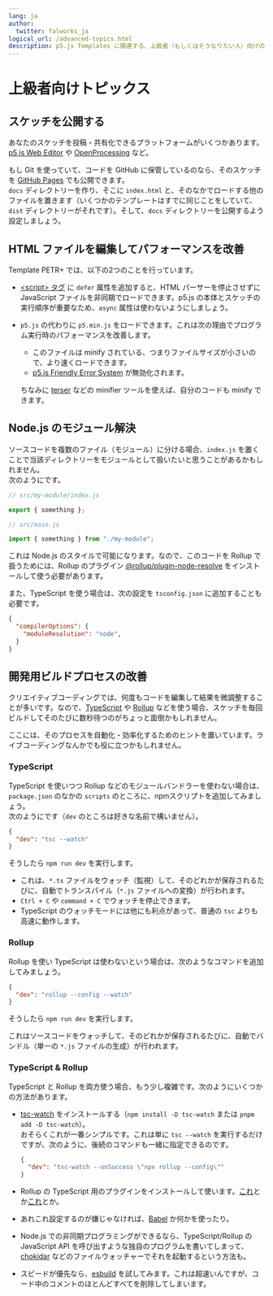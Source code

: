 ```yaml
---
lang: ja
author:
  twitter: falworks_ja
logical_url: /advanced-topics.html
description: p5.js Templates に関連する、上級者（もしくはそうなりたい人）向けの情報です。
---
```


# 上級者向けトピックス

## スケッチを公開する

あなたのスケッチを投稿・共有化できるプラットフォームがいくつかあります。[p5.js Web Editor](https://editor.p5js.org/) や [OpenProcessing](https://www.openprocessing.org/) など。

もし Git を使っていて、コードを GitHub に保管しているのなら、そのスケッチを [GitHub Pages](https://docs.github.com/en/free-pro-team@latest/github/working-with-github-pages) でも公開できます。  
`docs` ディレクトリーを作り、そこに `index.html` と、そのなかでロードする他のファイルを置きます（いくつかのテンプレートはすでに同じことをしていて、`dist` ディレクトリーがそれです）。そして、`docs` ディレクトリーを公開するよう設定しましょう。

## HTML ファイルを編集してパフォーマンスを改善

Template PETR+ では、以下の2つのことを行っています。

- [\<script\> タグ](https://developer.mozilla.org/en-US/docs/Web/HTML/Element/script) に `defer` 属性を追加すると、HTML パーサーを停止させずに JavaScript ファイルを非同期でロードできます。p5.js の本体とスケッチの実行順序が重要なため、`async` 属性は使わないようにしましょう。

- `p5.js` の代わりに `p5.min.js` をロードできます。これは次の理由でプログラム実行時のパフォーマンスを改善します。
    - このファイルは minify されている、つまりファイルサイズが小さいので、より速くロードできます。
    - [p5.js Friendly Error System](https://github.com/processing/p5.js/blob/main/contributor_docs/friendly_error_system.md) が無効化されます。

    ちなみに [terser](https://terser.org/) などの minifier ツールを使えば、自分のコードも minify できます。

## Node.js のモジュール解決

ソースコードを複数のファイル（モジュール）に分ける場合、`index.js` を置くことで当該ディレクトリーをモジュールとして扱いたいと思うことがあるかもしれません。  
次のようにです。

```js
// src/my-module/index.js

export { something };
```

```js
// src/main.js

import { something } from "./my-module";
```

これは Node.js のスタイルで可能になります。なので、このコードを Rollup で扱うためには、Rollup のプラグイン [@rollup/plugin-node-resolve](https://www.npmjs.com/package/@rollup/plugin-node-resolve) をインストールして使う必要があります。

また、TypeScript を使う場合は、次の設定を `tsconfig.json` に追加することも必要です。

```json
{
  "compilerOptions": {
    "moduleResolution": "node",
  }
}
```

## 開発用ビルドプロセスの改善

クリエイティブコーディングでは、何度もコードを編集して結果を微調整することが多いです。なので、[TypeScript](https://www.typescriptlang.org/) や [Rollup](https://rollupjs.org/) などを使う場合、スケッチを毎回ビルドしてそのたびに数秒待つのがちょっと面倒かもしれません。

ここには、そのプロセスを自動化・効率化するためのヒントを置いています。ライブコーディングなんかでも役に立つかもしれません。

### TypeScript

TypeScript を使いつつ Rollup などのモジュールバンドラーを使わない場合は、`package.json` のなかの `scripts` のところに、npmスクリプトを追加してみましょう。  
次のようにです（`dev` のところは好きな名前で構いません）。

```json
{
  "dev": "tsc --watch"
}
```

そうしたら `npm run dev` を実行します。

- これは、`*.ts` ファイルをウォッチ（監視）して、そのどれかが保存されるたびに、自動でトランスパイル（`*.js` ファイルへの変換）が行われます。
- `Ctrl + C` や `command + C` でウォッチを停止できます。
- TypeScript のウォッチモードには他にも利点があって、普通の `tsc` よりも高速に動作します。

### Rollup

Rollup を使い TypeScript は使わないという場合は、次のようなコマンドを追加してみましょう。

```json
{
  "dev": "rollup --config --watch"
}
```

そうしたら `npm run dev` を実行します。

これはソースコードをウォッチして、そのどれかが保存されるたびに、自動でバンドル（単一の `*.js` ファイルの生成）が行われます。

### TypeScript & Rollup

TypeScript と Rollup を両方使う場合、もう少し複雑です。次のようにいくつかの方法があります。

- [tsc-watch](https://www.npmjs.com/package/tsc-watch) をインストールする（`npm install -D tsc-watch` または `pnpm add -D tsc-watch`）。  
おそらくこれが一番シンプルです。これは単に `tsc --watch` を実行するだけですが、次のように、後続のコマンドも一緒に指定できるのです。

    ```json
    {
      "dev": "tsc-watch --onSuccess \"npx rollup --config\""
    }
    ```

- Rollup の TypeScript 用のプラグインをインストールして使います。[これ](https://www.npmjs.com/package/@rollup/plugin-typescript)とか[これ](https://www.npmjs.com/package/rollup-plugin-typescript2)とか。
- あれこれ設定するのが嫌じゃなければ、[Babel](https://babeljs.io/) か何かを使ったり。
- Node.js での非同期プログラミングができるなら、TypeScript/Rollup の JavaScript API を呼び出すような独自のプログラムを書いてしまって、[chokidar](https://www.npmjs.com/package/chokidar) などのファイルウォッチャーでそれを起動するという方法も。
- スピードが優先なら、[esbuild](https://esbuild.github.io/) を試してみます。これは超速いんですが、コード中のコメントのほとんどすべてを削除してしまいます。
